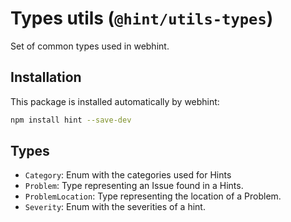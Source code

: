 # Types utils (`@hint/utils-types`)

Set of common types used in webhint.

## Installation

This package is installed automatically by webhint:

```bash
npm install hint --save-dev
```

## Types

* `Category`: Enum with the categories used for Hints
* `Problem`: Type representing an Issue found in a Hints.
* `ProblemLocation`: Type representing the location of a Problem.
* `Severity`: Enum with the severities of a hint.
